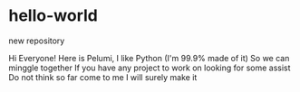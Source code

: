 # hello-world
new repository

Hi Everyone!
Here is Pelumi, I like Python (I'm 99.9% made of it)
So we can minggle together
If you have any project to work on looking for some assist
Do not think so far come to me I will surely make it

